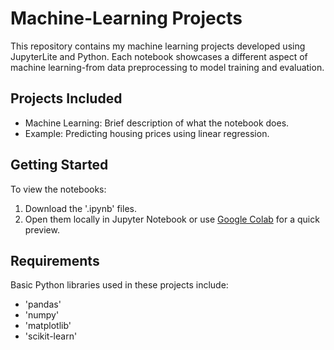 # Machine-Learning Projects
This repository contains my machine learning projects developed using JupyterLite and Python. Each notebook showcases a different aspect of machine learning-from data preprocessing to model training and evaluation.
## Projects Included
- Machine Learning: Brief description of what the notebook does.
- Example: Predicting housing prices using linear regression.

## Getting Started
To view the notebooks:
1. Download the '.ipynb' files.
2. Open them locally in Jupyter Notebook or use [Google Colab](https://colab.research.google.com/) for a quick preview.
## Requirements
Basic Python libraries used in these projects include:
- 'pandas'
- 'numpy'
- 'matplotlib'
- 'scikit-learn'
